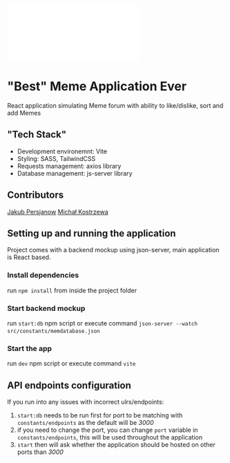 ![alt logo](src/assets/meme-logo.png)

# "Best" Meme Application Ever

React application simulating Meme forum with ability to like/dislike, sort and add Memes

## "Tech Stack"

- Development environemnt: Vite
- Styling: SASS, TailwindCSS
- Requests management: axios library
- Database management: js-server library

## Contributors

[Jakub Persjanow](https://github.com/JPersjanow)
[Michał Kostrzewa](https://github.com/Kostek095)

## Setting up and running the application

Project comes with a backend mockup using json-server, main application is React based.

### Install dependencies

run `npm install` from inside the project folder

### Start backend mockup

run `start:db` npm script or execute command `json-server --watch src/constants/memdatabase.json`

### Start the app

run `dev` npm script or execute command `vite`

## API endpoints configuration

If you run into any issues with incorrect ulrs/endpoints:

1. `start:db` needs to be run first for port to be matching with `constants/endpoints` as the default will be _3000_
2. if you need to change the port, you can change `port` variable in `constants/endpoints`, this will be used throughout the application
3. `start` then will ask whether the application should be hosted on other ports than _3000_
